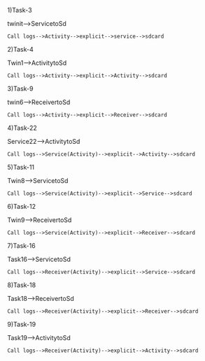 1)Task-3

twinit-->ServicetoSd

	Call logs-->Activity-->explicit-->service-->sdcard


2)Task-4

Twin1-->ActivitytoSd
	
	Call logs-->Activity-->explicit-->Activity-->sdcard


3)Task-9

twin6-->ReceivertoSd

	Call logs-->Activity-->explicit-->Receiver-->sdcard

4)Task-22

Service22-->ActivitytoSd

	Call logs-->Service(Activity)-->explicit-->Activity-->sdcard


5)Task-11

Twin8-->ServicetoSd

	Call logs-->Service(Activity)-->explicit-->Service-->sdcard


6)Task-12

Twin9-->ReceivertoSd

	Call logs-->Service(Activity)-->explicit-->Receiver-->sdcard


7)Task-16

Task16-->ServicetoSd

	Call logs-->Receiver(Activity)-->explicit-->Service-->sdcard


8)Task-18

Task18-->ReceivertoSd

	Call logs-->Receiver(Activity)-->explicit-->Receiver-->sdcard


9)Task-19

Task19-->ActivitytoSd

	Call logs-->Receiver(Activity)-->explicit-->Activity-->sdcard
